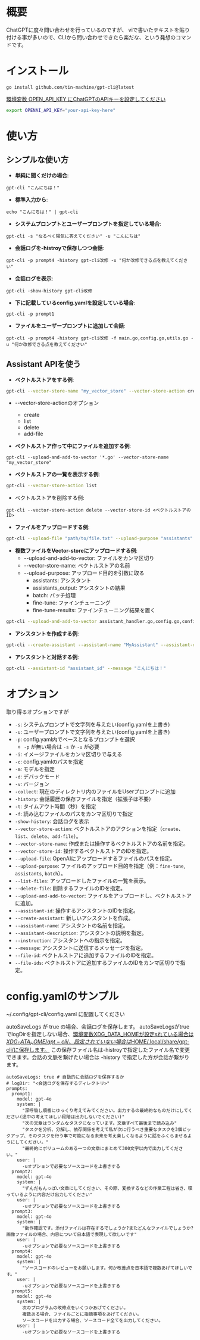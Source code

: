 # 概要

ChatGPTに度々問い合わせを行っているのですが、
viで書いたテキストを貼り付ける事が多いので、CLIから問い合わせできたら楽だな、という発想のコマンドです。

# インストール

```
go install github.com/tin-machine/gpt-cli@latest
```

[環境変数 OPEN_API_KEY にChatGPTのAPIキーを設定してください](https://github.com/tin-machine/gpt-cli/blob/21c4889a98cda54f3dc222bf32c00f02e26a11f0/openai_client.go#L17)

```bash
export OPENAI_API_KEY="your-api-key-here"
```

# 使い方

## シンプルな使い方

- **単純に聞くだけの場合**:
```
gpt-cli "こんにちは！"
```

- **標準入力から**:
```
echo "こんにちは！" | gpt-cli
```

- **システムプロンプトとユーザープロンプトを指定している場合**:
```
gpt-cli -s "なるべく陽気に答えてください" -u "こんにちは"
```

- **会話ログを-histroyで保存しつつ会話**:
```
gpt-cli -p prompt4 -history gpt-cli改修 -u "何か改修できる点を教えてください"
```

- **会話ログを表示**:
```
gpt-cli -show-history gpt-cli改修
```

- **下に記載しているconfig.yamlを設定している場合**:
```
gpt-cli -p prompt1
```

- **ファイルをユーザープロンプトに追加して会話**:
```
gpt-cli -p prompt4 -history gpt-cli改修 -f main.go,config.go,utils.go -u "何か改修できる点を教えてください"
```

## Assistant APIを使う

- **ベクトルストアをする例**:

```bash
gpt-cli --vector-store-name "my_vector_store" --vector-store-action create
```

- --vector-store-actionのオプション
  - create
  - list
  - delete
  - add-file

- **ベクトルストア作って中にファイルを追加する例**:

```
gpt-cli --upload-and-add-to-vector '*.go' --vector-store-name "my_vector_store"
```

- **ベクトルストアの一覧を表示する例**:

```bash
gpt-cli --vector-store-action list
```

- ベクトルストアを削除する例:

```
gpt-cli --vector-store-action delete --vector-store-id <ベクトルストアのID>
```

- **ファイルをアップロードする例**:

```bash
gpt-cli --upload-file "path/to/file.txt" --upload-purpose "assistants"
```

- **複数ファイルをVector-storeにアップロードする例**:
  - --upload-and-add-to-vector: ファイルをカンマ区切り
  - --vector-store-name: ベクトルストアの名前
  - --upload-purpose: アップロード目的を引数に取る
    - assistants: アシスタント
    - assistants_output: アシスタントの結果
    - batch: バッチ処理
    - fine-tune: ファインチューニング
    - fine-tune-results: ファインチューニング結果を置く

```bash
gpt-cli --upload-and-add-to-vector assistant_handler.go,config.go,config_loader.go,file_handler.go,main.go,openai_client.go,options.go,prompt_config.go,tool_config.go,utils.go,vector_store_handler.go -vector-store-name add-option -upload-purpose assistants
```

- **アシスタントを作成する例**:

```bash
gpt-cli --create-assistant --assistant-name "MyAssistant" --assistant-description "これはテスト用のアシスタントです。" --user-message "あなたはユーザーを助けるフレンドリーなアシスタントです。"
```

- **アシスタントと対話する例**:

```bash
gpt-cli --assistant-id "assistant_id" --message "こんにちは！"
```

# オプション

取り得るオプションですが
- `-s`: システムプロンプトで文字列を与えたい(config.yamlを上書き)
- `-u`: ユーザープロンプトで文字列を与えたい(config.yamlを上書き)
- `-p`: config.yaml内でベースとなるプロンプトを選択
  - `-p` が無い場合は `-s` か `-u` が必要
- `-i`: イメージファイルをカンマ区切りで与える
- `-c`: config.yamlのパスを指定
- `-m`: モデルを指定
- `-d`: デバックモード
- `-v`: バージョン
- `-collect`: 現在のディレクトリ内のファイルをUserプロンプトに追加
- `-history`: 会話履歴の保存ファイルを指定（拡張子は不要）
- `-t`: タイムアウト時間（秒）を指定
- `-f`: 読み込むファイルのパスをカンマ区切りで指定
- `-show-history`: 会話ログを表示
- `--vector-store-action`: ベクトルストアのアクションを指定（`create`、`list`、`delete`、`add-file`）。
- `--vector-store-name`: 作成または操作するベクトルストアの名前を指定。
- `--vector-store-id`: 操作するベクトルストアのIDを指定。
- `--upload-file`: OpenAIにアップロードするファイルのパスを指定。
- `--upload-purpose`: ファイルのアップロード目的を指定（例：`fine-tune`, `assistants`, `batch`）。
- `--list-files`: アップロードしたファイルの一覧を表示。
- `--delete-file`: 削除するファイルのIDを指定。
- `--upload-and-add-to-vector`: ファイルをアップロードし、ベクトルストアに追加。
- `--assistant-id`: 操作するアシスタントのIDを指定。
- `--create-assistant`: 新しいアシスタントを作成。
- `--assistant-name`: アシスタントの名前を指定。
- `--assistant-description`: アシスタントの説明を指定。
- `--instruction`: アシスタントへの指示を指定。
- `--message`: アシスタントに送信するメッセージを指定。
- `--file-id`: ベクトルストアに追加するファイルのIDを指定。
- `--file-ids`: ベクトルストアに追加するファイルのIDをカンマ区切りで指定。

# config.yamlのサンプル

~/.config/gpt-cli/config.yaml に配置してください


autoSaveLogs が true の場合、会話ログを保存します。
autoSaveLogsがtrueでlogDirを指定しない場合、[環境変数XDG_DATA_HOMEが設定sれている場合は$XDG_DATA_HOME/gpt-cli/、設定されていない場合は$HOME/.local/share/gpt-cli/に保存します。](https://github.com/tin-machine/gpt-cli/blob/c683710784958f33760741fabf3ce4cdbfc76607/utils.go#L183)
この保存ファイル名は-histroyで指定したファイル名で変更できます。会話の文脈を繋げたい場合は -history で指定した方が会話が繋がります。

```
autoSaveLogs: true # 自動的に会話ログを保存するか
# logDir: "<会話ログを保存するディレクトリ>"
prompts:
  prompt1:
    model: gpt-4o
    system: |
      "深呼吸し順番にゆっくり考えてみてください。出力するの最終的なものだけにしてください(途中の考えてほしい段階は出力しないでください)"
      "次の文章はランダムなタスクになっています。文章すべて最後まで読み込み"
      "タスクを分析、分解し、依存関係を考えて私が次に行うべき重要なタスクを3個ピックアップ、そのタスクを行う事で可能になる未来を考え楽しくなるように話をふくらませるようにしてください。"
      "最終的にボリュームのある一つの文章にまとめて300文字以内で出力してください。"
    user: |
      -uオプションで必要なソースコードを上書きする
  prompt2:
    model: gpt-4o
    system: |
      "ずんだもんっぽい文章にしてください、その際、変換するなどの作業工程は省き、喋っているように内容だけ出力してください"
    user: |
      -uオプションで必要なソースコードを上書きする
  prompt3:
    model: gpt-4o
    system: |
      "動作確認です。添付ファイルは存在するでしょうか?またどんなファイルでしょうか?画像ファイルの場合、内容について日本語で表現して欲しいです"
    user: |
      -uオプションで必要なソースコードを上書きする
  prompt4:
    model: gpt-4o
    system: |
      "ソースコードのレビューをお願いします。何か改善点を日本語で複数あげてほしいです。"
    user: |
      -uオプションで必要なソースコードを上書きする
  prompt5:
    model: gpt-4o
    system: |
      次のプログラムの改修点をいくつかあげてください。
      複数ある場合、ファイルごとに指摘事項をあげてください。
      ソースコードを出力する場合、ソースコード全てを出力してください。
    user: |
      -uオプションで必要なソースコードを上書きする
```
